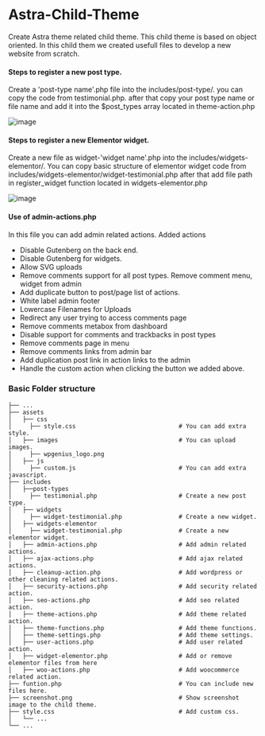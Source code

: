 # Astra-Child-Theme

Create Astra theme related child theme.
This child theme is based on object oriented. In this child them we created usefull files to develop a new website from scratch. 

#### Steps to register a new post type.
Create a 'post-type name'.php file into the includes/post-type/.
you can copy the code from testimonial.php.
after that copy your post type name or file name and add it into the $post_types array located in theme-action.php

![image](https://user-images.githubusercontent.com/74714812/222436599-a9e2b465-40d8-44a2-abe9-4dfdb55111d8.png)

#### Steps to register a new Elementor widget.
Create a new file as widget-'widget name'.php into the includes/widgets-elementor/.
You can copy basic structure of elementor widget code from includes/widgets-elementor/widget-testimonial.php
after that add file path in register_widget function located in widgets-elementor.php

![image](https://user-images.githubusercontent.com/74714812/222438280-a5a00544-8684-4b86-91ae-3cd72e670525.png)

#### Use of admin-actions.php

In this file you can add admin related actions.
Added actions

* Disable Gutenberg on the back end.
* Disable Gutenberg for widgets.
* Allow SVG uploads
* Remove comments support for all post types. Remove comment menu, widget from admin
* Add duplicate button to post/page list of actions.
* White label admin footer
* Lowercase Filenames for Uploads
* Redirect any user trying to access comments page
* Remove comments metabox from dashboard
* Disable support for comments and trackbacks in post types
* Remove comments page in menu
* Remove comments links from admin bar
* Add duplication post link in action links to the admin
* Handle the custom action when clicking the button we added above.



 
 ### Basic Folder structure
 
    ├── ...
    ├── assets                                                      
    │   ├── css                                     
    │     ├── style.css                             # You can add extra style.
    │   ├── images                                  # You can upload images.
    │     ├── wpgenius_logo.png                     
    │   ├── js                                      
    │     ├── custom.js                             # You can add extra javascript.
    ├── includes                                    
    │   ├──post-types                               
    │     ├── testimonial.php                       # Create a new post type.
    │   ├── widgets                                
    │     ├── widget-testimonial.php                # Create a new widget.
    │   ├── widgets-elementor                      
    │     ├── widget-testimonial.php                # Create a new elementor widget.
    │   ├── admin-actions.php                       # Add admin related actions.
    │   ├── ajax-actions.php                        # Add ajax related actions.
    │   ├── cleanup-action.php                      # Add wordpress or other cleaning related actions.
    │   ├── security-actions.php                    # Add security related action.
    │   ├── seo-actions.php                         # Add seo related action.
    │   ├── theme-actions.php                       # Add theme related action.
    │   ├── theme-functions.php                     # Add theme functions.
    │   ├── theme-settings.php                      # Add theme settings.
    │   ├── user-actions.php                        # Add user related action.
    │   ├── widget-elementor.php                    # Add or remove elementor files from here
    │   ├── woo-actions.php                         # Add woocommerce related action.
    ├── funtion.php                                 # You can include new files here.
    ├── screenshot.png                              # Show screenshot image to the child theme.
    ├── style.css                                   # Add custom css.
    │   └── ...      
    └── ...
